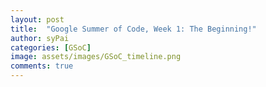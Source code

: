 ```yaml
---
layout: post
title:  "Google Summer of Code, Week 1: The Beginning!"
author: syPai
categories: [GSoC]
image: assets/images/GSoC_timeline.png
comments: true
---
```



